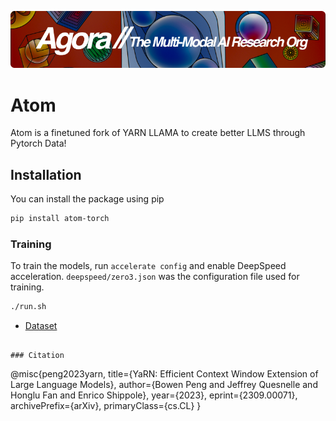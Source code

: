 [![Multi-Modality](agorabanner.png)](https://discord.gg/qUtxnK2NMf)

# Atom
Atom is a finetuned fork of YARN LLAMA to create better LLMS through Pytorch Data!




## Installation

You can install the package using pip

```bash
pip install atom-torch
```

### Training

To train the models, run `accelerate config` and enable DeepSpeed acceleration. `deepspeed/zero3.json` was the configuration file used for training.

```sh
./run.sh
```

- [Dataset](kye/all-lucidrain-code-python-tokenized-65536-1)
```

### Citation

```
@misc{peng2023yarn,
      title={YaRN: Efficient Context Window Extension of Large Language Models}, 
      author={Bowen Peng and Jeffrey Quesnelle and Honglu Fan and Enrico Shippole},
      year={2023},
      eprint={2309.00071},
      archivePrefix={arXiv},
      primaryClass={cs.CL}
}
```
